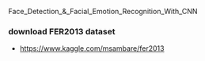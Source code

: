 Face_Detection_&_Facial_Emotion_Recognition_With_CNN

### download FER2013 dataset
- https://www.kaggle.com/msambare/fer2013

